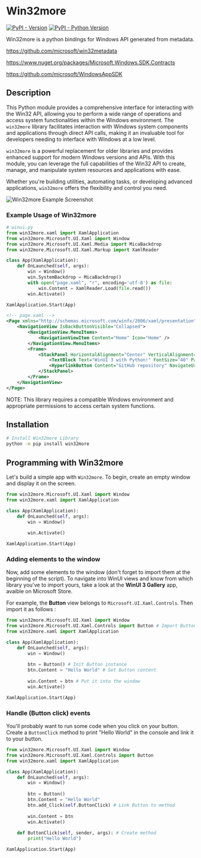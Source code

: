# Win32more

[![PyPI - Version](https://img.shields.io/pypi/v/win32more.svg)](https://pypi.org/project/win32more)
[![PyPI - Python Version](https://img.shields.io/pypi/pyversions/win32more.svg)](https://pypi.org/project/win32more)

Win32more is a python bindings for Windows API generated from metadata.

https://github.com/microsoft/win32metadata

https://www.nuget.org/packages/Microsoft.Windows.SDK.Contracts

https://github.com/microsoft/WindowsAppSDK

## Description

This Python module provides a comprehensive interface for interacting with the Win32 API, allowing you to perform a wide range of operations and access system functionalities within the Windows environment. The `win32more` library facilitates interaction with Windows system components and applications through direct API calls, making it an invaluable tool for developers needing to interface with Windows at a low level.

`win32more` is a powerful replacement for older libraries and provides enhanced support for modern Windows versions and APIs. With this module, you can leverage the full capabilities of the Win32 API to create, manage, and manipulate system resources and applications with ease.

Whether you're building utilities, automating tasks, or developing advanced applications, `win32more` offers the flexibility and control you need.

![Win32more Example Screenshot](./README-example-usage-img.jpg)

### Example Usage of Win32more
```python
# winui.py
from win32more.xaml import XamlApplication
from win32more.Microsoft.UI.Xaml import Window
from win32more.Microsoft.UI.Xaml.Media import MicaBackdrop
from win32more.Microsoft.UI.Xaml.Markup import XamlReader

class App(XamlApplication):
    def OnLaunched(self, args):
        win = Window()
        win.SystemBackdrop = MicaBackdrop()
        with open("page.xaml", "r", encoding='utf-8') as file:
            win.Content = XamlReader.Load(file.read())
        win.Activate()

XamlApplication.Start(App)
```

```xml
<!-- page.xaml -->
<Page xmlns="http://schemas.microsoft.com/winfx/2006/xaml/presentation">
    <NavigationView IsBackButtonVisible="Collapsed">
        <NavigationView.MenuItems>
            <NavigationViewItem Content="Home" Icon="Home" />
        </NavigationView.MenuItems>
        <Frame>
            <StackPanel HorizontalAlignment="Center" VerticalAlignment="Center">
                <TextBlock Text="WinUI 3 with Python!" FontSize="40" Padding="10" HorizontalAlignment="Center" />
                <HyperlinkButton Content="GitHub repository" NavigateUri="https://github.com/ynkdir/py-win32more" HorizontalAlignment="Center" />
            </StackPanel>
        </Frame>
    </NavigationView>
</Page>
```

NOTE: This library requires a compatible Windows environment and appropriate permissions to access certain system functions.

## Installation

```bash
# Install Win32more Library
python -m pip install win32more
```

## Programming with Win32more

Let's build a simple app with `Win32more`. To begin, create an empty window and display it on the screen.
```python
from win32more.Microsoft.UI.Xaml import Window
from win32more.xaml import XamlApplication

class App(XamlApplication):
    def OnLaunched(self, args):
        win = Window()
        
        win.Activate()

XamlApplication.Start(App)
```

### Adding elements to the window

Now, add some elements to the window (don't forget to import them at the beginning of the script). To navigate into WinUI views and know from which library you've to import yours, take a look at the **WinUI 3 Gallery** app, avaible on Microsoft Store.

For example, the **Button** view belongs to `Microsoft.UI.Xaml.Controls`. Then import it as follows :
```python
from win32more.Microsoft.UI.Xaml import Window
from win32more.Microsoft.UI.Xaml.Controls import Button # Import Button view
from win32more.xaml import XamlApplication

class App(XamlApplication):
    def OnLaunched(self, args):
        win = Window()
        
        btn = Button() # Init Button instance
        btn.Content = "Hello World" # Set Button content
        
        win.Content = btn # Put it into the window
        win.Activate()

XamlApplication.Start(App)
```

### Handle (Button click) events

You'll probably want to run some code when you click on your button. Create a `ButtonClick` method to print "Hello World" in the console and link it to your button.
```python
from win32more.Microsoft.UI.Xaml import Window
from win32more.Microsoft.UI.Xaml.Controls import Button
from win32more.xaml import XamlApplication

class App(XamlApplication):
    def OnLaunched(self, args):
        win = Window()
        
        btn = Button()
        btn.Content = "Hello World"
        btn.add_Click(self.ButtonClick) # Link Button to method
        
        win.Content = btn
        win.Activate()
    
    def ButtonClick(self, sender, args): # Create method
        print("Hello World")

XamlApplication.Start(App)
```